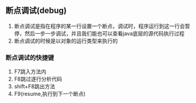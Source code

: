 ## 断点调试(debug)
1. 断点调试是指在程序的某一行设置一个断点，调试时，程序运行到这一行会暂停，然后一步一步调试，并且我们能也可以查看java底层的源代码执行过程
2. 断点调试的时候是以对象的运行类型来执行的
### 断点调试的快捷键
1. F7跳入方法内
2. F8跳过逐行分析代码
3. shift+F8跳出方法
4. F9(resume,执行到下一个断点)